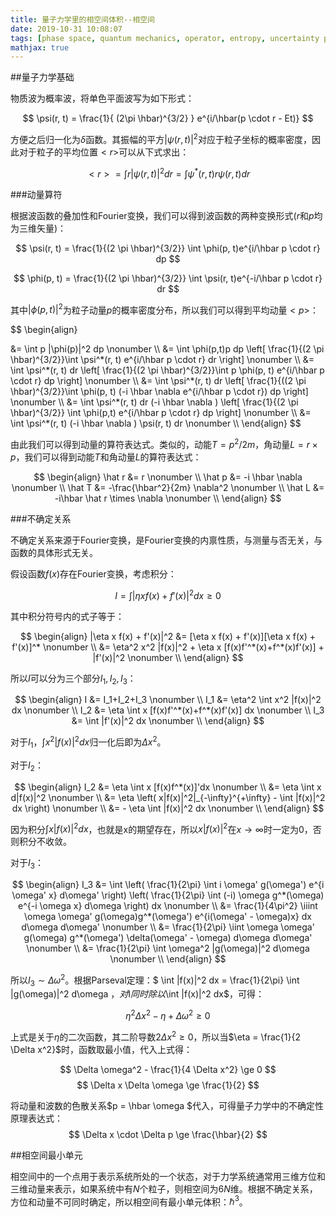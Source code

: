 ```yaml
---
title: 量子力学里的相空间体积--相空间
date: 2019-10-31 10:08:07
tags: [phase space, quantum mechanics, operator, entropy, uncertainty principle]
mathjax: true
---
```


##量子力学基础

物质波为概率波，将单色平面波写为如下形式：

$$ \psi(r, t) = \frac{1}{ (2\pi \hbar)^{3/2} } e^{i/\hbar(p \cdot r - Et)} $$

方便之后归一化为$\delta$函数。其振幅的平方$|\psi(r,t)|^2$对应于粒子坐标的概率密度，因此对于粒子的平均位置$<r>$可以从下式求出：

$$ <r> = \int r |\psi(r, t)|^2 dr = \int \psi^*(r, t) r \psi(r, t) dr $$

###动量算符

根据波函数的叠加性和Fourier变换，我们可以得到波函数的两种变换形式($r$和$p$均为三维矢量)：

$$ \psi(r, t) = \frac{1}{(2 \pi \hbar)^{3/2}} \int \phi(p, t)e^{i/\hbar p \cdot r} dp $$

$$ \phi(p, t) = \frac{1}{(2 \pi \hbar)^{3/2}} \int \psi(r, t)e^{-i/\hbar p \cdot r} dr $$

其中$|\phi(p, t)|^2$为粒子动量$p$的概率密度分布，所以我们可以得到平均动量$<p>$：

$$
\begin{align}
<p> &= \int p |\phi(p)|^2 dp \nonumber \\
    &= \int \phi(p,t)p dp \left[ \frac{1}{(2 \pi \hbar)^{3/2}}\int \psi^*(r, t) e^{i/\hbar p \cdot r} dr \right] \nonumber \\
    &= \int \psi^*(r, t) dr \left[ \frac{1}{(2 \pi \hbar)^{3/2}}\int p \phi(p, t) e^{i/\hbar p \cdot r} dp \right] \nonumber \\
    &= \int \psi^*(r, t) dr \left[ \frac{1}{((2 \pi \hbar)^{3/2}}\int \phi(p, t) (-i \hbar \nabla e^{i/\hbar p \cdot r}) dp \right] \nonumber \\
    &= \int \psi^*(r, t) dr (-i \hbar \nabla ) \left[ \frac{1}{(2 \pi \hbar)^{3/2}} \int \phi(p,t) e^{i/\hbar p \cdot r} dp \right] \nonumber \\
    &= \int \psi^*(r, t) (-i \hbar \nabla ) \psi(r, t) dr \nonumber \\
\end{align}
$$

由此我们可以得到动量的算符表达式。类似的，动能$T = p^2/2m$，角动量$L = r \times p$，我们可以得到动能$T$和角动量$L$的算符表达式：

$$
\begin{align}
\hat r &= r \nonumber \\
\hat p &= -i \hbar \nabla \nonumber \\
\hat T &= -\frac{\hbar^2}{2m} \nabla^2 \nonumber \\
\hat L &= -i\hbar \hat r \times \nabla \nonumber \\
\end{align}
$$

###不确定关系

不确定关系来源于Fourier变换，是Fourier变换的内禀性质，与测量与否无关，与函数的具体形式无关。

假设函数$f(x)$存在Fourier变换，考虑积分：

$$ I = \int |\eta x f(x) + f'(x)|^2 dx \ge 0 $$

其中积分符号内的式子等于：

$$
\begin{align}
|\eta x f(x) + f'(x)|^2 &= [\eta x f(x) + f'(x)][\eta x f(x) + f'(x)]^* \nonumber \\
&= \eta^2 x^2 |f(x)|^2 + \eta x [f(x)f'^*(x)+f^*(x)f'(x)] + |f'(x)|^2 \nonumber \\
\end{align}
$$

所以$I$可以分为三个部分$I_1, I_2, I_3$：

$$
\begin{align}
I &= I_1+I_2+I_3 \nonumber \\
I_1 &= \eta^2 \int x^2 |f(x)|^2 dx \nonumber \\
I_2 &= \eta \int x [f(x)f'^*(x)+f^*(x)f'(x)] dx \nonumber \\
I_3 &= \int |f'(x)|^2 dx \nonumber \\
\end{align}
$$

对于$I_1$，$\int x^2 |f(x)|^2 dx$归一化后即为$\Delta x^2$。

对于$I_2$：

$$
\begin{align}
I_2 &= \eta \int x [f(x)f^*(x)]'dx \nonumber \\
&= \eta \int x d|f(x)|^2 \nonumber \\
&= \eta \left( x|f(x)|^2|_{-\infty}^{+\infty} - \int |f(x)|^2 dx \right) \nonumber \\
&= - \eta \int |f(x)|^2 dx \nonumber \\
\end{align}
$$

因为积分$\int x |f(x)|^2 dx$，也就是x的期望存在，所以$x|f(x)|^2$在$x \to \infty$时一定为0，否则积分不收敛。

对于$I_3$：

$$
\begin{align}
I_3 &= \int \left( \frac{1}{2\pi} \int i \omega' g(\omega') e^{i \omega' x} d\omega' \right) \left( \frac{1}{2\pi} \int (-i) \omega g^*(\omega) e^{-i \omega x} d\omega \right) dx \nonumber \\
&= \frac{1}{4\pi^2} \iiint \omega \omega' g(\omega)g^*(\omega') e^{i(\omega' - \omega)x} dx d\omega d\omega' \nonumber \\
&= \frac{1}{2\pi} \iint \omega \omega' g(\omega) g^*(\omega') \delta(\omega' - \omega) d\omega d\omega' \nonumber \\
&= \frac{1}{2\pi} \int \omega^2 |g(\omega)|^2 d\omega \nonumber \\
\end{align}
$$

所以$I_3 \sim \Delta \omega^2$。根据Parseval定理：$ \int |f(x)|^2 dx = \frac{1}{2\pi} \int |g(\omega)|^2 d\omega $，对$I$同时除以$\int |f(x)|^2 dx$，可得：

$$ \eta^2 \Delta x^2 - \eta + \Delta \omega^2 \ge 0 $$

上式是关于$\eta$的二次函数，其二阶导数$2 \Delta x^2 \ge 0$，所以当$\eta = \frac{1}{2 \Delta x^2}$时，函数取最小值，代入上式得：

$$ \Delta \omega^2 - \frac{1}{4 \Delta x^2} \ge 0 $$
$$ \Delta x \Delta \omega \ge \frac{1}{2} $$

将动量和波数的色散关系$p = \hbar \omega $代入，可得量子力学中的不确定性原理表达式：
$$ \Delta x \cdot \Delta p \ge \frac{\hbar}{2} $$

##相空间最小单元

相空间中的一个点用于表示系统所处的一个状态，对于力学系统通常用三维方位和三维动量来表示，如果系统中有$N$个粒子，则相空间为$6N$维。根据不确定关系，方位和动量不可同时确定，所以相空间有最小单元体积：$\hbar^3$。
